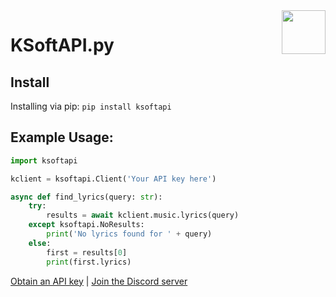 <img align="right" src="https://cdn.ksoft.si/images/Logo1024-W.png" height="70" width="70">

# KSoftAPI.py

## Install
Installing via pip: `pip install ksoftapi`

## Example Usage:
```python
import ksoftapi

kclient = ksoftapi.Client('Your API key here')

async def find_lyrics(query: str):
    try:
        results = await kclient.music.lyrics(query)
    except ksoftapi.NoResults:
        print('No lyrics found for ' + query)
    else:
        first = results[0]
        print(first.lyrics)
```

[Obtain an API key](https://api.ksoft.si/) | [Join the Discord server](https://discordapp.com/invite/gRB2mNh)
